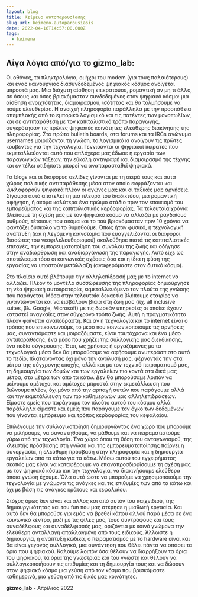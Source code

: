 ```yaml
---
layout: blog
title: Κείμενο αυτοπαρουσίασης
slug_url: keimeno-autoparousiasis
date: 2022-04-16T14:57:00.000Z
tags:
  - keimena
---
```

## Λίγα λόγια από/για το gizmo_lab:

Οι οθόνες, τα πληκτρολόγια, οι ήχοι του modem (για τους παλαιότερους) και ένας καινούργιος διασυνδεδεμένος ψηφιακός κόσμος ανοίγεται μπροστά μας. Μια διάχυτη αίσθηση επικρατούσε, ρομαντική αν μη τι άλλο, σε όσους και όσες βρισκόμασταν συνδεδεμένες στον ψηφιακό κόσμο: μια αίσθηση ανοιχτότητας, διαμοιρασμού, ισότητας και θα τολμήσουμε να πούμε ελευθερίας. Η ανοιχτή πληροφορία παράλληλα με την προσπάθεια απεμπλοκής από το εμπορικό λογισμικό και τις πατέντες των μονοπωλίων, και σε αντιπαράθεση με τον καπιταλιστικό τρόπο παραγωγής, συγκρότησαν τις πρώτες ψηφιακές κοινότητες ελεύθερης διακίνησης της πληροφορίας. Στα πρώτα bulletin boards, στα forums και τα IRCs ανώνυμα usernames μοιράζονται τη γνώση, το λογισμικό κι ανοίγουν τις πρώτες κουβέντες για την τεχνολογία. Γεννιούνται οι ψηφιακοί πειρατές που εκμεταλλεύονται αυτό που απλόχερα μας έδωσε η εργασία των παραγωγικών τάξεων, την εύκολη αντιγραφή και διαμοιρασμό της τέχνης και εν τέλει οτιδήποτε μπορεί να αναπαρασταθεί ψηφιακά.

Τα blogs και οι διάφορες σελίδες γίνονται με τη σειρά τους και αυτά χώρος πολιτικής αντιπαράθεσης μέσα στον οποίο εκφράζονται και κυκλοφορούν ψηφιακά πλέον οι αγώνες μας και οι ταξικές μας αρνήσεις. Σίγουρα αυτό αποτελεί τη μια πλευρά του διαδικτύου, μια ρομαντική αφήγηση, ή ακόμα καλύτερα ένα πρώιμο στάδιο πριν τον εποικισμό του εμπορεύματος και της καπιταλιστικής κερδοφορίας. Τα τελευταία χρόνια βλέπουμε τη σχέση μας με τον ψηφιακό κόσμο να αλλάζει με ραγδαίους ρυθμούς, τέτοιους που ακόμα και το πού βρισκόμασταν πριν 10 χρόνια να φαντάζει δύσκολο να το θυμηθούμε. Όπως ήταν φυσικό, η τεχνολογική ανάπτυξη (και η λεγόμενη καινοτομία που ευαγγελίζονται οι διάφοροι θιασώτες του νεοφιλελευθερισμού) ακολούθησε πιστά τις καπιταλιστικές επιταγές, την εμπορευματοποίηση του συνόλου της ζωής και οδήγησε στην αναδιάρθρωση και αναδιοργάνωση της παραγωγής. Αυτό είχε ως αποτέλεσμα τόσο οι κοινωνικές σχέσεις όσο και η ίδια η φύση της εργασίας να υποστούν μετάλλαξη (αναφερόμαστε στον δυτικό κόσμο).

Στο πλαίσιο αυτό βλέπουμε την αλληλεπίδρασή μας με το internet να αλλάζει. Πλέον το μοντέλο συσσώρευσης της πληροφορίας δημιούργησε τη νέα ψηφιακή αυτοκρατορία, εκμεταλλευόμενο τον πλούτο της γνώσης που παράγεται. Μέσα στην τελευταία δεκαετία βλέπουμε εταιρίες να γιγαντώνονται και να εισβάλουν βίαια στη ζωή μας (πχ. all inclusive suites, βλ. Google, Microsoft) με τις δωρεάν υπηρεσίες οι οποίες έχουν καταστεί αναγκαίες στον σύγχρονο τρόπο ζωής. Αυτή η πραγματικότητα πλέον φαίνεται αναπόδραστη. Και αν η τεχνολογία και το internet είναι ο τρόπος που επικοινωνούμε, το μέσο που κοινωνικοποιούμε τις αρνήσεις μας, συναντιόμαστε και μοιραζόμαστε, είναι ταυτόχρονα και ένα μέσο αντιπαράθεσης, ένα μέσο που χρήζει της συλλογικής μας διεκδίκησης, ένα πεδίο σύγκρουσης. Έτσι, ως χρήστες ή εργαζόμενες με τα τεχνολογικά μέσα δεν θα μπορούσαμε να αφήσουμε ανυπεράσπιστο αυτό το πεδίο, πλαταίνοντας όχι μόνο την ανάλυσή μας, φέρνοντάς την στα μέτρα της σύγχρονης εποχής, αλλά και με τον τεχνικό πειραματισμό μας, τη δημιουργία των δομών και των εργαλείων πιο κοντά στα δικά μας μέτρα, στα μέτρα των από τα κάτω. Δεν θα μπορούσαμε λοιπόν να μείνουμε αμέτοχοι και αμέτοχες μπροστά στην εκμετάλλευση που βιώνουμε πλέον, όχι μόνο από την αρπαγή αυτών που παράγουμε αλλά και την εκμετάλλευση των πιο καθημερινών μας αλληλεπιδράσεων. Είμαστε εμείς που παράγουμε τον πλούτο αυτού του κόσμου αλλά παράλληλα είμαστε και εμείς που παράγουμε τον όγκο των δεδομένων που γίνονται εμπόρευμα και τρόπος κερδοφορίας του κεφαλαίου.

Επιλέγουμε την συλλογικοποίηση δημιουργώντας ένα χώρο που μπορούμε να μιλήσουμε, να συναντηθούμε, να μάθουμε και να πειραματιστούμε γύρω από την τεχνολογία. Ένα χώρο όπου τη θέση του ανταγωνισμού, της κλειστής πρόσβασης στη γνώση και της εμπορευματοποίησης παίρνει η συνεργασία, η ελεύθερη πρόσβαση στην πληροφορία και η δημιουργία εργαλείων από τα κάτω για τα κάτω. Μέσω αυτού του εγχειρήματος σκοπός μας είναι να καταφέρουμε να επαναπροσδιορίσουμε τη σχέση μας με τον ψηφιακό κόσμο και την τεχνολογία, να διακινήσουμε ελεύθερα όποια γνώση έχουμε. Όλα αυτά ώστε να μπορούμε να χρησιμοποιούμε την τεχνολογία με γνώμονα τις ανάγκες και τις επιθυμίες των από τα κάτω και όχι με βάση τις ανάγκες κράτους και κεφαλαίου.

Στόχος όμως δεν είναι και άλλος και από αυτόν του παιχνιδιού, της δημιουργικότητας και του fun που μας στέρησε η μισθωτή εργασία. Και αυτό δεν θα μπορούσε για εμάς να βρεθεί κάπου αλλού παρά μέσα σε ένα κοινωνικό κέντρο, μαζί με τις φίλες μας, τους συντρόφους και τους συναδέλφους και συναδέλφισσές μας, οριζόντια με κοινό γνώμονα την ελεύθερη ανταλλαγή απαλλαγμένη από τους ειδικούς. Άλλωστε η δημιουργία, η ανάπτυξη κώδικα, ο πειραματισμός με το hardware είναι και θα είναι γεγονός συλλογικό, μια συνάντηση που θέλει πάντα να σπάσει τα όρια που ψηφιακού. Καλούμε λοιπόν όσα θέλουν να διαρρήξουν τα όρια του ψηφιακού, τα όρια της γνώστριας και του γνώστη και θέλουν να συλλογικοποιήσουν τις επιθυμίες και τη δημιουργία τους και να δώσουν στον ψηφιακό κόσμο μια γεύση από τον κόσμο που βρισκόμαστε καθημερινά, μια γεύση από τις δικές μας κοινότητες.

**gizmo_lab** - Απρίλιος 2022